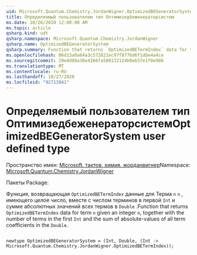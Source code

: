 ```yaml
---
uid: Microsoft.Quantum.Chemistry.JordanWigner.OptimizedBEGeneratorSystem
title: Определяемый пользователем тип Оптимизедбеженераторсистем
ms.date: 10/26/2020 12:00:00 AM
ms.topic: article
qsharp.kind: udt
qsharp.namespace: Microsoft.Quantum.Chemistry.JordanWigner
qsharp.name: OptimizedBEGeneratorSystem
qsharp.summary: Function that returns `OptimizedBETermIndex` data for term `n` given an integer `n`, together with the number of terms in the first `Int` and the sum of absolute-values of all term coefficients in the `Double`.
ms.openlocfilehash: 06d13a8a64a3c572821ec97f8776d6f1dbe4a4ce
ms.sourcegitcommit: 29e0d88a30e4166fa580132124b0eb57e1f0e986
ms.translationtype: MT
ms.contentlocale: ru-RU
ms.lasthandoff: 10/27/2020
ms.locfileid: "92713941"
---
```

# <a name="optimizedbegeneratorsystem-user-defined-type"></a><span data-ttu-id="3b5cf-102">Определяемый пользователем тип Оптимизедбеженераторсистем</span><span class="sxs-lookup"><span data-stu-id="3b5cf-102">OptimizedBEGeneratorSystem user defined type</span></span>

<span data-ttu-id="3b5cf-103">Пространство имен: [Microsoft. тактов. химия. жорданвигнер](xref:Microsoft.Quantum.Chemistry.JordanWigner)</span><span class="sxs-lookup"><span data-stu-id="3b5cf-103">Namespace: [Microsoft.Quantum.Chemistry.JordanWigner](xref:Microsoft.Quantum.Chemistry.JordanWigner)</span></span>

<span data-ttu-id="3b5cf-104">Пакеты [](https://nuget.org/packages/)</span><span class="sxs-lookup"><span data-stu-id="3b5cf-104">Package: [](https://nuget.org/packages/)</span></span>


<span data-ttu-id="3b5cf-105">Функция, возвращающая `OptimizedBETermIndex` данные для Терма `n` `n` , имеющего целое число, вместе с числом терминов в первой `Int` и сумме абсолютных значений всех термов в `Double` .</span><span class="sxs-lookup"><span data-stu-id="3b5cf-105">Function that returns `OptimizedBETermIndex` data for term `n` given an integer `n`, together with the number of terms in the first `Int` and the sum of absolute-values of all term coefficients in the `Double`.</span></span>

```qsharp

newtype OptimizedBEGeneratorSystem = (Int, Double, (Int -> Microsoft.Quantum.Chemistry.JordanWigner.OptimizedBETermIndex));
```


